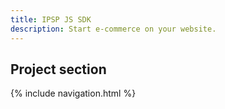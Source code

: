 ```yaml
---
title: IPSP JS SDK
description: Start e-commerce on your website.
---
```


## Project section

<nav class="cards">
{% include navigation.html %}
</nav>